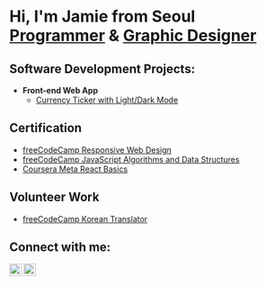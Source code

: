 <h1>Hi, I'm Jamie from Seoul <br/><a href="">Programmer</a> & <a href="">Graphic Designer</a>

<h2>Software Development Projects:</h2>

- <b>Front-end Web App</b>
  - [Currency Ticker with Light/Dark Mode](https://main--singular-salmiakki-a6c94d.netlify.app/)

<h2>Certification</h2>

- [freeCodeCamp Responsive Web Design](https://www.freecodecamp.org/certification/JamieKim/responsive-web-design)
- [freeCodeCamp JavaScript Algorithms and Data Structures](https://www.freecodecamp.org/certification/JamieKim/javascript-algorithms-and-data-structures)
- [Coursera Meta React Basics](https://www.coursera.org/account/accomplishments/certificate/WUEBFJ9GUJH3)

<h2> Volunteer Work</h2>

- [freeCodeCamp Korean Translator](https://)

<h2>Connect with me:</h2>

[<img align="left" alt="JamieKim | Twitter" width="22px" src="https://cdn.jsdelivr.net/npm/simple-icons@v3/icons/twitter.svg" />][twitter]
[<img align="left" alt="JamieKim | LinkedIn" width="22px" src="https://cdn.jsdelivr.net/npm/simple-icons@v3/icons/linkedin.svg" />][linkedin]

[twitter]: https://twitter.com/jamiekimtech313
[linkedin]: https://www.linkedin.com/in/jamie-kim-6924ba251/
